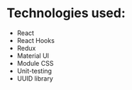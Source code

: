 # Technologies used:
- React
- React Hooks
- Redux
- Material UI
- Module CSS
- Unit-testing
- UUID library
